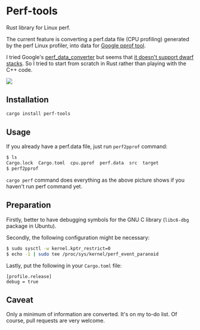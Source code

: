 # Perf-tools

Rust library for Linux perf.

The current feature is converting a perf.data file (CPU profiling) generated by the perf Linux profiler, into data for [Google pprof tool](https://github.com/google/pprof).

I tried Google's [perf_data_converter](https://github.com/google/perf_data_converter) but seems that [it doesn't support dwarf stacks](https://github.com/google/perf_data_converter/issues/70). So I tried to start from scratch in Rust rather than playing with the C++ code.

![](.github/assets/shell-cargo-perf.gif)

## Installation

```bash
cargo install perf-tools
```

## Usage

If you already have a perf.data file, just run `perf2pprof` command:

```bash
$ ls
Cargo.lock  Cargo.toml  cpu.pprof  perf.data  src  target
$ perf2pprof
```

`cargo perf` command does everything as the above picture shows if you haven't run perf command yet.

## Preparation

Firstly, better to have debugging symbols for the GNU C library (`libc6-dbg` package in Ubuntu).

Secondly, the following configuration might be necessary:

```bash
$ sudo sysctl -w kernel.kptr_restrict=0
$ echo -1 | sudo tee /proc/sys/kernel/perf_event_paranoid
```

Lastly, put the following in your `Cargo.toml` file:

```
[profile.release]
debug = true
```

## Caveat

Only a minimum of information are converted. It's on my to-do list. Of course, pull requests are very welcome.
